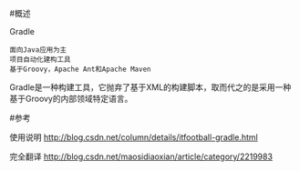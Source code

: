 

#概述

Gradle

	面向Java应用为主
	项目自动化建构工具
	基于Groovy，Apache Ant和Apache Maven

Gradle是一种构建工具，它抛弃了基于XML的构建脚本，取而代之的是采用一种基于Groovy的内部领域特定语言。




#参考

使用说明
http://blog.csdn.net/column/details/itfootball-gradle.html

完全翻译
http://blog.csdn.net/maosidiaoxian/article/category/2219983

